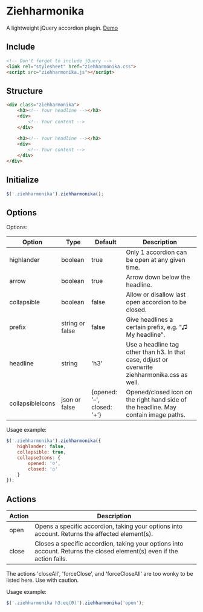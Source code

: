 # Ziehharmonika
A lightweight jQuery accordion plugin. [Demo](http://www.testserver.de/wds_tim/ziehharmonika-demo/)

## Include
```html
<!-- Don't forget to include jQuery -->
<link rel="stylesheet" href="ziehharmonika.css">
<script src="ziehharmonika.js"></script>
```

## Structure
```html
<div class="ziehharmonika">
	<h3><!-- Your headline --></h3>
	<div>
		<!-- Your content -->
	</div>
	
	<h3><!-- Your headline --></h3>
	<div>
		<!-- Your content -->
	</div>
</div>
```

## Initialize
```javascript
$('.ziehharmonika').ziehharmonika();
```

## Options
Options:

|Option|Type|Default|Description|
|---|---|---|---|
|highlander|boolean|true|Only 1 accordion can be open at any given time.|
|arrow|boolean|true|Arrow down below the headline.|
|collapsible|boolean|false|Allow or disallow last open accordion to be closed.|
|prefix|string or false|false|Give headlines a certain prefix, e.g. "♫ My headline".|
|headline|string|'h3'|Use a headline tag other than h3. In that case, ddjust or overwrite ziehharmonika.css as well.|
|collapsibleIcons|json or false|{opened: '&ndash;', closed: '+'}|Opened/closed icon on the right hand side of the headline. May contain image paths.|

Usage example:
```javascript
$('.ziehharmonika').ziehharmonika({
	highlander: false,
	collapsible: true,
	collapseIcons: {
		opened: '☺',
		closed: '○'
	}
});
```
## Actions
|Action|Description|
|---|---|
|open|Opens a specific accordion, taking your options into account. Returns the affected element(s).|
|close|Closes a specific accordion, taking your options into account. Returns the closed element(s) even if the action fails.|

The actions 'closeAll', 'forceClose', and 'forceCloseAll' are too wonky to be listed here. Use with caution.

Usage example:
```javascript
$('.ziehharmonika h3:eq(0)').ziehharmonika('open');
```
